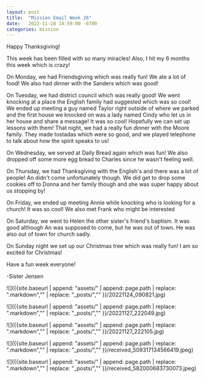 ```yaml
---
layout: post
title:  "Mission Email Week 26"
date:   2022-11-28 14:59:00 -0700
categories: mission
---
```

Happy Thanksgiving!

This week has been filled with so many miracles! Also, I hit my 6 months this week which is crazy!

On Monday, we had Friendsgiving which was really fun! We ate a lot of food! We also had dinner with the Sanders which was good!

On Tuesday, we had district council which was really good! We went knocking at a place the English family had suggested which was so cool! We ended up meeting a guy named Taylor right outside of where we parked and the first house we knocked on was a lady named Cindy who let us in her house and share a message! It was so cool! Hopefully we can set up lessons with them! That night, we had a really fun dinner with the Moore family. They made tostadas which were so good, and we played telephone to talk about how the spirit speaks to us!

On Wednesday, we served at Daily Bread again which was fun! We also dropped off some more egg bread to Charles since he wasn't feeling well.

On Thursday, we had Thanksgiving with the English's and there was a lot of people! An didn't come unfortunately though. We did get to drop some cookies off to Donna and her family though and she was super happy about us stopping by!

On Friday, we ended up meeting Annie while knocking who is looking for a church! It was so cool! We also met Frank who might be interested

On Saturday, we went to Helen the other sister's friend's baptism. It was good although An was supposed to come, but he was out of town. He was also out of town for church sadly.

On Sunday night we set up our Christmas tree which was really fun! I am so excited for Christmas!

Have a fun week everyone!

-Sister Jensen

![]({{site.baseurl | append: "assets/" | append:  page.path | replace: ".markdown","" | replace: "_posts/",""  }}/20221124_090821.jpg)

![]({{site.baseurl | append: "assets/" | append:  page.path | replace: ".markdown","" | replace: "_posts/",""  }}/20221127_222049.jpg)

![]({{site.baseurl | append: "assets/" | append:  page.path | replace: ".markdown","" | replace: "_posts/",""  }}/20221127_222105.jpg)

![]({{site.baseurl | append: "assets/" | append:  page.path | replace: ".markdown","" | replace: "_posts/",""  }}/received_509317134566419.jpeg)

![]({{site.baseurl | append: "assets/" | append:  page.path | replace: ".markdown","" | replace: "_posts/",""  }}/received_582000683730073.jpeg)
